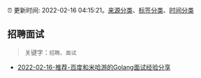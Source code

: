:alarm_clock: 更新时间: 2022-02-16 04:15:21。[来源分类](../README.md)、[标签分类](../TAGS.md)、[时间分类](../TIMELINE.md)

## 招聘面试


> 关键字：`招聘`、`面试`



- [2022-02-16-推荐-百度和米哈游的Golang面试经验分享](https://toutiao.io/k/q0sox0k) 